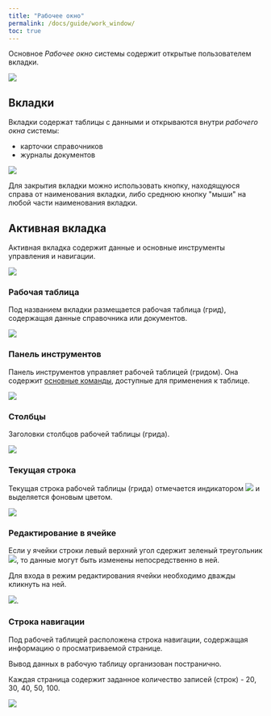 ```yaml
---
title: "Рабочее окно"
permalink: /docs/guide/work_window/
toc: true
---
```


Основное *Рабочее окно* системы содержит открытые пользователем вкладки.

![](../../images/arctl_work_window.png)

## Вкладки
Вкладки содержат таблицы с данными и открываются внутри *рабочего окна* системы:
-   карточки справочников
-   журналы документов

![](../../images/arctl_work_window_tab.png)

Для закрытия вкладки можно использовать кнопку,
находящуюся справа от наименования вкладки, либо среднюю кнопку "мыши" на
любой части наименования вкладки.

## Активная вкладка
Активная вкладка содержит данные и основные инструменты управления и навигации.

![](../../images/arctl_work_window_tab_activ.png)

### Рабочая таблица
Под названием вкладки размещается рабочая таблица (грид), содержащая
данные справочника или документов.

![](../../images/arctl_work_window_grid.png)

### Панель инструментов
Панель инструментов управляет рабочей таблицей (гридом).
Она содержит [основные команды](https://docs.arctl.ru/docs/guide/grid/), доступные для применения к таблице.

![](../../images/arctl_work_window_panel.png)

### Столбцы
Заголовки столбцов рабочей таблицы (грида).

![](../../images/arctl_work_window_columns.png)

### Текущая строка
Текущая строка рабочей таблицы (грида) отмечается индикатором
![](../../images/grid_tools/rowindicator.png) и выделяется фоновым цветом.

![](../../images/arctl_work_window_current_record.png)

### Редактирование в ячейке
Если у ячейки строки левый верхний угол сдержит зеленый треугольник
![](../../images/grid_tools/cell_editable.png),
то данные могут быть изменены непосредственно в ней.

Для входа в режим редактирования ячейки необходимо дважды кликнуть на ней.

![](../../images/arctl_work_window_cell_edit.png).

### Строка навигации
Под рабочей таблицей расположена строка навигации, содержащая информацию
о просматриваемой странице.

Вывод данных в рабочую таблицу организован постранично.

Каждая страница содержит заданное количество записей (строк) - 20, 30, 40, 50, 100.

![](../../images/arctl_work_window_nav.png)
